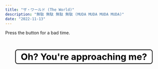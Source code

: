 ```yaml
---
title: "ザ・ワールド (The World)"
description: "無駄 無駄 無駄 無駄 (MUDA MUDA MUDA MUDA)"
date: "2022-11-13"
---
```


Press the button for a bad time.

<div class="crime-frame">
  <details
    style="
      height: 75vh;
      background: url('/toybox/dio-brando.webp') center center / cover;
    "
  >
    <summary
      style="
        position: relative;
        top: 2rem;
        left: 2rem;
        color: transparent;
        font-size: 0px;
        display: flex;
        gap: 1rem;
        align-items: center;
        width: max-content;
      "
      tabindex="0"
    >
      <div
        style="
          user-select: none;
          cursor: pointer;
          font-size: clamp(1rem, 3vw, 2rem);
          background: white;
          color: black;
          font-weight: bold;
          border: 2px solid black;
          box-shadow: #fff8 0px 4px 32px;
          padding: 0.25rem 1rem;
          width: max-content;
          border-radius: 8px;
          background-clip: padding-box;
        "
      >
        Oh? You're approaching me?
      </div>
    </summary>
    <div
      style="
        font-weight: bold;
        pointer-events: none;
        position: fixed;
        width: 100%;
        height: 100%;
        top: 0px;
        left: 0px;
        z-index: 1000;
        backdrop-filter: blur(2px) invert(100%) brightness(75%) contrast(125%)
          hue-rotate(0.5turn);
        display: flex;
        justify-content: center;
        align-items: center;
        font-size: max(1.5rem, 7vw);
        color: #ff0;
        text-align: left;
        text-shadow: #000 0 0 4px, #000 0 0 8px, #000 0 0 12px, #000 0 0 16px;
      "
    >
      <p style="margin-top: 2rem">
        <ruby>
          ザ・ワールド
          <rp>(</rp>
          <rt>The World</rt>
          <rp>)</rp> </ruby
        >!
      </p>
    </div>
  </details>
</div>
